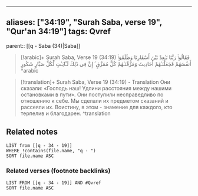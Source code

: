
---
aliases: ["34:19", "Surah Saba, verse 19", "Qur'an 34:19"]
tags: Qvref
---

parent:: [[q - Saba (34)|Saba]]

> [!arabic]+ Surah Saba, Verse 19 (34:19)
> <span class="quran-arabic">فَقَالُوا۟ رَبَّنَا بَـٰعِدْ بَيْنَ أَسْفَارِنَا وَظَلَمُوٓا۟ أَنفُسَهُمْ فَجَعَلْنَـٰهُمْ أَحَادِيثَ وَمَزَّقْنَـٰهُمْ كُلَّ مُمَزَّقٍ ۚ إِنَّ فِى ذَٰلِكَ لَـَٔايَـٰتٍ لِّكُلِّ صَبَّارٍ شَكُورٍ</span>
^arabic

> [!translation]+ Surah Saba, Verse 19 (34:19) - Translation
> Они сказали: «Господь наш! Удлини расстояния между нашими остановками в пути». Они поступили несправедливо по отношению к себе. Мы сделали их предметом сказаний и рассеяли их. Воистину, в этом - знамение для каждого, кто терпелив и благодарен.
^translation



## Related notes
```dataview
LIST from [[q - 34 - 19]]
WHERE !contains(file.name, "q - ")
SORT file.name ASC
```

### Related verses (footnote backlinks)
```dataview
LIST FROM [[q - 34 - 19]] AND #Qvref
SORT file.name ASC
```

